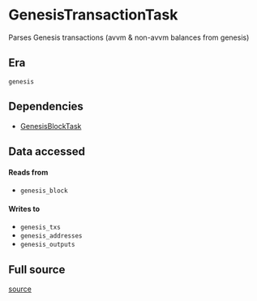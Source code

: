 # GenesisTransactionTask
Parses Genesis transactions \(avvm & non\-avvm balances from genesis\)

## Era
` genesis `

## Dependencies

   * [GenesisBlockTask](./GenesisBlockTask)


## Data accessed
#### Reads from

   * ` genesis_block `


#### Writes to

   * ` genesis_txs `
   * ` genesis_addresses `
   * ` genesis_outputs `


## Full source
[source](https://github.com/dcSpark/carp/tree/main/indexer/tasks/src/genesis/genesis_txs.rs)
